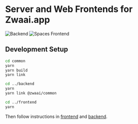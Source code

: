 Server and Web Frontends for Zwaai.app
======================================
![Backend](https://github.com/svdo/infections-server/workflows/Backend/badge.svg)
![Spaces Frontend](https://github.com/svdo/infections-server/workflows/Spaces%20Frontend/badge.svg)

Development Setup
-----------------

```bash
cd common
yarn
yarn build
yarn link

cd ../backend
yarn
yarn link @zwaai/common

cd ../frontend
yarn
```

Then follow instructions in [frontend](./spaces-fronten/../spaces-frontend/README.md) and [backend](./backend/README.md).
